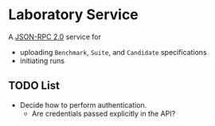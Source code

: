 # Laboratory Service 

A [JSON-RPC 2.0](https://www.jsonrpc.org/index.html) service for 
* uploading `Benchmark`, `Suite`, and `Candidate` specifications
* initiating runs

## TODO List
* Decide how to perform authentication.
  * Are credentials passed explicitly in the API?


